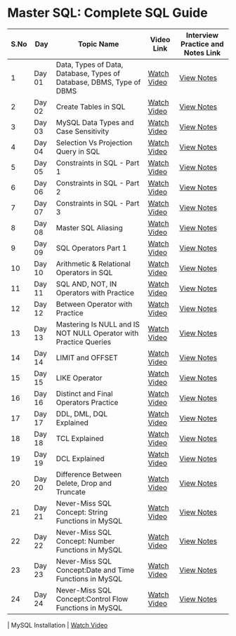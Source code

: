 # Master SQL: Complete SQL Guide


| S.No | Day     | Topic Name                                        | Video Link                                                                 | Interview Practice and Notes Link                                                                 |
|------|---------|---------------------------------------------------|----------------------------------------------------------------------------|------------------------------------------------------------------------------|
| 1    | Day 01  | Data, Types of Data, Database, Types of Database, DBMS, Type of DBMS | [Watch Video](https://youtu.be/D9UvdFzixGA?si=hQb_j2INavsS5NSA)            | [View Notes](https://docs.google.com/document/d/1n09IrUBc6ATmU7ohJLxGV5VdBUFdMaPsbLvHHPUs0cY/edit?tab=t.0) |
| 2    | Day 02  | Create Tables in SQL                              | [Watch Video](https://youtu.be/YKMh7HYcnzg?si=FuPSmke3kukiRrZd)            | [View Notes](https://docs.google.com/document/d/1gYoIJh3UF9TVPthCgHxYzqrE_ZLnQqBmCdAvIa_3KsM/edit?tab=t.0) |
| 3    | Day 03  | MySQL Data Types and Case Sensitivity             | [Watch Video](https://youtu.be/UPAL9D2f4UM?si=xVaAun-n_mN87iqr)            | [View Notes](https://docs.google.com/document/d/1SW8cS9JUfkdX0R6HTGue22uyTeoDwP5gTkt-MBQCt4U/edit?tab=t.0) |
| 4    | Day 04  | Selection Vs Projection Query in SQL              | [Watch Video](https://youtu.be/_JbCbzR7KtE?si=rqqDbIOkdQnsAgSt)            | [View Notes](https://docs.google.com/document/d/111yv7PTGPTiBVOEmEXEhi1Z2stVezABJB3Kg7NP2A5s/edit?tab=t.0#heading=h.edhgrk7l19g2) |
| 5    | Day 05  | Constraints in SQL - Part 1                       | [Watch Video](https://youtu.be/1D38t0sNr1o?si=fURNlmoAikubcbBU)            | [View Notes](https://docs.google.com/document/d/1KBtpQYLmcnuyeQC5hrRJj_VHwgPgBggdF_ceSeI6WqA/edit?tab=t.0) |
| 6    | Day 06  | Constraints in SQL - Part 2                       | [Watch Video](https://youtu.be/FoEr_jQtPXo?si=H3yTrBeUZlgMV6R6)            | [View Notes](https://docs.google.com/document/d/1-DtCSq46Ez03aVPVP90nL3Uye1d_A0uZ7dvFmiz8or8/edit?tab=t.0#heading=h.ba5vfurolq0c) |
| 7    | Day 07  | Constraints in SQL - Part 3                       | [Watch Video](https://youtu.be/FdNMe8-gYn0?si=AmHgOYdMh6gNQgco)            | [View Notes](https://docs.google.com/document/d/1PzS9tWTUMolZPrxZrOIyMDp5tOLVImaKtSH9CAxM6Lw/edit?tab=t.0#heading=h.d8scy4v1cb8x) |
| 8    | Day 08  | Master SQL Aliasing                               | [Watch Video](https://youtu.be/_3MBMi0dZNw?si=kuI3D5Q578nRIp-R)            | [View Notes](https://docs.google.com/document/d/19y_9nvN-Q7bvAXCYZ6VLb8AT5qARp1mcOzLHjbkOCHE/edit?usp=sharing) |
| 9    | Day 09  | SQL Operators Part 1                              | [Watch Video](https://youtu.be/Ae00jcEpZfw?si=ZMNydNAerYaSv6Ub)            | [View Notes](https://docs.google.com/document/d/1cynPJK2MFEJBpEGqojkEfz0PvKqqBNtnDsw17Io9a2o/edit?tab=t.0) |
| 10   | Day 10  | Arithmetic & Relational Operators in SQL          | [Watch Video](https://youtu.be/dDgCh6wpl_c?si=vwQFAOk5irEZUCiB)            | [View Notes](https://docs.google.com/document/d/1cynPJK2MFEJBpEGqojkEfz0PvKqqBNtnDsw17Io9a2o/edit?tab=t.0) |
| 11   | Day 11  | SQL AND, NOT, IN Operators with Practice          | [Watch Video](https://youtu.be/ot_V4qKBtr0?si=Vc_ojoeA_Jm4EiUH)            | [View Notes](https://docs.google.com/document/d/17OeF0YkwA9i8VDwCYQZd0_WUpHR2ZtPZzddfnClGqg4/edit?tab=t.0) |
| 12   | Day 12  | Between Operator with Practice                    | [Watch Video](https://youtu.be/DbYxJO_KEB4?si=1uRgzmJMCpHMKHgI)            | [View Notes](https://docs.google.com/document/d/1EpmWwwWgq4FMS_NMgFTRbDRgXwxj6IDqBU1ZxUfxABE/edit?usp=sharing) |
| 13   | Day 13  | Mastering Is NULL and IS NOT NULL Operator with Practice Queries                       | [Watch Video](https://youtu.be/a6EnD2wDumM?si=hqYc2h5g18j0vpNs)            | [View Notes](https://docs.google.com/document/d/1EiY6va9hQkrtTPMC3wD09-5mVOK72jKMIbNopvyXyyg/edit?usp=sharing) |
| 14   | Day 14  | LIMIT and OFFSET         | [Watch Video](https://youtu.be/odTylQmkTWs?si=kY9rOWCmvVPte1kX)            | [View Notes](https://docs.google.com/document/d/11a_A3Zx_Zfmtluv-X1irsmKDzEyKPiUemaIY9nyd2pM/edit?usp=sharing) |
| 15   | Day 15  | LIKE Operator              | [Watch Video](https://youtu.be/vWuKB0g2jy8?si=lzkpw05AYOoQp_Vp)            | [View Notes](https://docs.google.com/document/d/1sNDFNXTfvOVZFj661HO0NBM0PLDA_Lr5Zf2SNo84U5c/edit?usp=sharing) |
| 16   | Day 16  | Distinct and Final Operators Practice                      | [Watch Video](https://youtu.be/UE6Bjq19YLw?si=M4ysFz3XIHmWB5hR)            | [View Notes](https://docs.google.com/document/d/1WOvHZU3MHUCtR8V_x_8HoScKLfyNnnMhd-VRAffzwPk/edit?usp=sharing) |
| 17   | Day 17  | DDL, DML, DQL Explained    | [Watch Video](https://youtu.be/fuTjtmlRJ5A?si=tXuXDEvUk_UhvgVe)            | [View Notes](https://docs.google.com/document/d/1TX8iwBzXrtQz2xot8d0A_FcyCs2lpHnmfjb43BSpOz4/edit?usp=sharing) |
| 18   | Day 18  | TCL Explained    | [Watch Video](https://youtu.be/vRfbODPmsDM?si=lD178rKH-pXUsb0M)            | [View Notes](https://docs.google.com/document/d/1SuHQQOCFY3Trul9pyq8Eq5-6hJrrDgksqV-aorNQ4-I/edit?usp=sharing) |
| 19   | Day 19  | DCL Explained    | [Watch Video](https://youtu.be/OKoMtHUhiQY?si=L2vXXJMg8paitcPq)            | [View Notes](https://docs.google.com/document/d/1SuHQQOCFY3Trul9pyq8Eq5-6hJrrDgksqV-aorNQ4-I/edit?usp=sharing) |
| 20   | Day 20  | Difference Between Delete, Drop and Truncate    | [Watch Video](https://youtu.be/GIym3FqXbYY?si=n6y2aFusk7xSznj4)            | [View Notes](https://docs.google.com/document/d/1AZX1A1oGha2TMSAUbLJ_fsGtJlXbpOwOGGPtnudf0aw/edit?usp=sharing) |
| 21   | Day 21  | Never-Miss SQL Concept: String Functions in MySQL    | [Watch Video](https://youtu.be/alWJlQvSFMk?si=c-l6-7DaIb41CZsX)            | [View Notes](https://docs.google.com/document/d/1fB2kmn47A87gcaLv6FZedT3jFhbD9v6coCvz5hPaRm4/edit?usp=sharing) |
| 22   | Day 22  |  Never-Miss SQL Concept: Number Functions in MySQL  | [Watch Video](https://youtu.be/YbrG43lbinw?si=Q4munz4olWirt1hZ)            | [View Notes](https://docs.google.com/document/d/1eRBDy9805KHiZZHYMZdO7PqUEqQIOS-ciRKulReuDQM/edit?usp=sharing) |
| 23   | Day 23  |  Never-Miss SQL Concept:Date and Time Functions in MySQL  | [Watch Video](https://youtu.be/8XHhYJ3AIeY?si=wjWPFh3wfpvmG5aa)            | [View Notes](https://docs.google.com/document/d/18yUSqEVi2pS9vI6IwLlvpSTc3A3PdsLT7A0HJ_AUx7Q/edit?usp=sharing) |
| 24   | Day 24  |  Never-Miss SQL Concept:Control Flow Functions in MySQL  | [Watch Video](https://youtu.be/Mka8pY9IScg?si=-VGJoQhUH-rdJnDX)            | [View Notes](https://docs.google.com/document/d/1OAeur2uNUr3wo8jbYSCbqm1pj6r2VmAUq2exICFRhFs/edit?usp=sharing) |


| MySQL Installation  | [Watch Video](https://youtu.be/QBv-3PYOBVo?si=QbVKgbHEtMh8AtWQ)      




